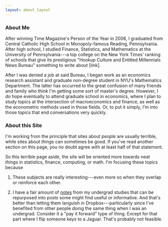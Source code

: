 ```yaml
---
layout: about_layout
---
```


### About Me
After winning Time Magazine's Person of the Year in 2006, I graduated from Central Catholic High School in Monopoly-famous Reading, Pennsylvania.  After high school, I studied Finance, Statistics, and Mathematics at the University of Pennsylvania---a top college on the New York Times' ranking of schools that give its prestigious "Hookup Culture and Entitled Millennials News Bureau" something to write about [link].

After I was denied a job at said Bureau, I began work as an economics research assistant and graduate non-degree student in NYU's Mathematics Department. The latter has occurred to the great confusion of many friends and family who think I'm getting some sort of master's degree. However, I do hope eventually to attend graduate school in economics, where I plan to study topics at the intersection of macroeconomics and finance, as well as the econometric methods used in those fields. Or, to put it simply, I'm into those topics that end conversations very quickly.


### About this Site

I'm working from the principle that sites about _people_  are usually terrible, while sites about _things_ can sometimes be good.  If you've read another section on this page, you no doubt agree with at least half of that statement. 

So this terrible page aside, the site will be oriented more towards neat _things_ in statistics, finance, computing, or math. I'm focusing these topics because 

1. These subjects are really interesting---even more so when they overlap or reinforce each other.

2. I have a fair amount of <a href="http://github.com/mcocci/Notes" target="_blank">notes</a> from my undergrad studies that can be repurposed into posts some might find useful or informative. And that's better than letting them languish in Dropbox---particularly since I've benefited from other people doing the same thing when I was an undergrad. Consider it a "pay it forward" type of thing. Except for that part where I flip someone keys to a Jaguar. That's probably not feasible.


